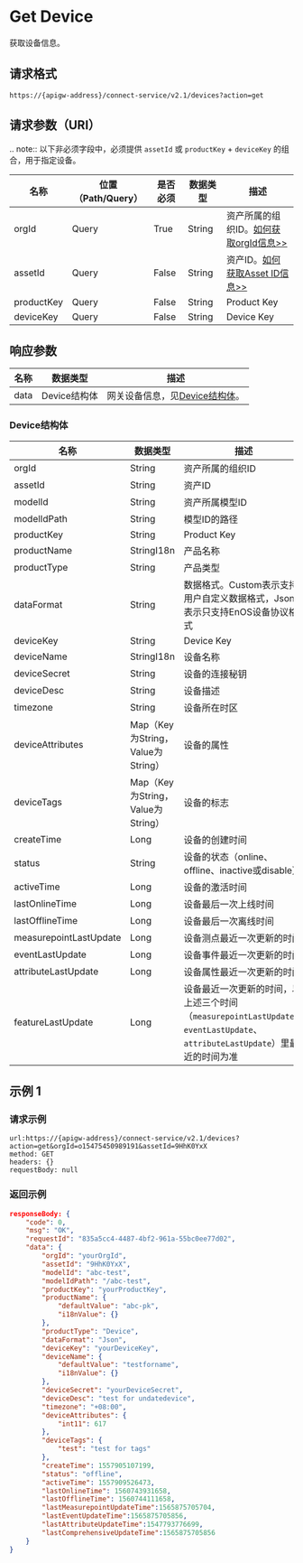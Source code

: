 # Get Device

获取设备信息。

## 请求格式

```
https://{apigw-address}/connect-service/v2.1/devices?action=get
```

## 请求参数（URI）

.. note:: 以下非必须字段中，必须提供 ``assetId`` 或 ``productKey`` + ``deviceKey`` 的组合，用于指定设备。

>>>>>>>>>>>>>>>>>>>>>>>>>>>>>>>>>>>>>>>>>>>>>>>>>>>>>>>

| 名称          | 位置（Path/Query） | 是否必须 | 数据类型 | 描述      |
|---------------|------------------|----------|-----------|--------------|
| orgId         | Query            | True     | String    | 资产所属的组织ID。[如何获取orgId信息>>](/docs/api/zh_CN/latest/api_faqs#id-orgid-orgid)                |
| assetId  | Query            | False   | String         | 资产ID。[如何获取Asset ID信息>>](/docs/api/zh_CN/latest/api_faqs.html#asset-id-assetid-assetid) |
| productKey | Query          | False       | String       | Product Key      |
| deviceKey | Query           | False      | String       | Device Key          |
    

## 响应参数

| 名称 | 数据类型 | 描述         |
|-------------|-------------------|-----------------------------|
| data |    Device结构体        | 网关设备信息，见[Device结构体](/docs/api/zh_CN/latest/connect/get_device.html#id3)。 |


### Device结构体

| 名称 | 数据类型 | 描述         |
|------------------|-----------------------|----------------------------|
| orgId |  String | 资产所属的组织ID |
| assetId  | String         | 资产ID|
| modelId             | String                          | 资产所属模型ID|
| modelIdPath      | String                            | 模型ID的路径                                                               |
| productKey       | String                            | Product Key                                                                |
| productName      | StringI18n                        | 产品名称                                                                |
| productType      | String                            | 产品类型                                                                   |
| dataFormat       | String                            | 数据格式。Custom表示支持用户自定义数据格式，Json表示只支持EnOS设备协议格式 |
| deviceKey        | String                            | Device Key                                                                    |
| deviceName       | StringI18n                        | 设备名称                                                                   |
| deviceSecret     | String                            | 设备的连接秘钥                                                             |
| deviceDesc       | String                            | 设备描述                                                                   |
| timezone         | String                            | 设备所在时区                                                               |
| deviceAttributes | Map（Key为String，Value为String） | 设备的属性                                                                 |
| deviceTags       | Map（Key为String，Value为String） | 设备的标志                                                                 |
| createTime       | Long                              | 设备的创建时间                                                             |
| status           | String                            | 设备的状态（online、offline、inactive或disable）                         |
| activeTime       | Long                              | 设备的激活时间                                                             |
| lastOnlineTime   | Long                              | 设备最后一次上线时间                                                       |
| lastOfflineTime  | Long                              | 设备最后一次离线时间                                                       |
| measurepointLastUpdate  | Long                              | 设备测点最近一次更新的时间                                                       |
| eventLastUpdate  | Long                              | 设备事件最近一次更新的时间                                                       |
| attributeLastUpdate  | Long                              | 设备属性最近一次更新的时间                                                       |
| featureLastUpdate  | Long                              | 设备最近一次更新的时间，以上述三个时间（`measurepointLastUpdate`、`eventLastUpdate`、`attributeLastUpdate`）里最近的时间为准 |




## 示例 1

### 请求示例

```
url:https://{apigw-address}/connect-service/v2.1/devices?action=get&orgId=o15475450989191&assetId=9HhK0YxX
method: GET
headers: {}
requestBody: null
```

### 返回示例

```json
responseBody: {
	"code": 0,
	"msg": "OK",
	"requestId": "835a5cc4-4487-4bf2-961a-55bc0ee77d02",
	"data": {
		"orgId": "yourOrgId",
		"assetId": "9HhK0YxX",
		"modelId": "abc-test",
		"modelIdPath": "/abc-test",
		"productKey": "yourProductKey",
		"productName": {
			"defaultValue": "abc-pk",
			"i18nValue": {}
		},
		"productType": "Device",
		"dataFormat": "Json",
		"deviceKey": "yourDeviceKey",
		"deviceName": {
			"defaultValue": "testforname",
			"i18nValue": {}
		},
		"deviceSecret": "yourDeviceSecret",
		"deviceDesc": "test for undatedevice",
		"timezone": "+08:00",
		"deviceAttributes": {
			"int11": 617
		},
		"deviceTags": {
			"test": "test for tags"
		},
		"createTime": 1557905107199,
		"status": "offline",
		"activeTime": 1557909526473,
		"lastOnlineTime": 1560743931658,
		"lastOfflineTime": 1560744111658,
		"lastMeasurepointUpdateTime":1565875705704,
		"lastEventUpdateTime":1565875705856,
		"lastAttributeUpdateTime":1547793776699,
		"lastComprehensiveUpdateTime":1565875705856
	}
}
```

